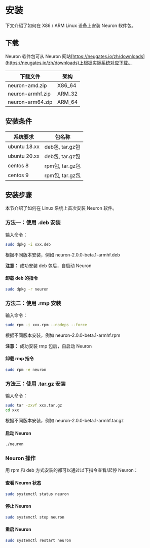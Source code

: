 # 安装

下文介绍了如何在 X86 / ARM Linux 设备上安装 Neuron 软件包。

## 下载

Neuron 软件包可从 Neuron 网站[https://neugates.io/zh/downloads](https://neugates.io/zh/downloads)上根据实际系统对应下载。

| 下载文件                 | 架构    |
| ----------------------- | ------ |
| neuron-amd.zip          | X86_64 |
| neuron-armhf.zip        | ARM_32 |
| neuron-arm64.zip        | ARM_64 |

## 安装条件

| 系统要求      | 包名称             |
| ------------ | ---------------- |
| ubuntu 18.xx | deb包, tar.gz包   |
| ubuntu 20.xx | deb包, tar.gz包   |
| centos 8     | rpm包, tar.gz包   |
| centos 9     | rpm包, tar.gz包   |

## 安装步骤

本节介绍了如何在 Linux 系统上首次安装 Neuron 软件。

### 方法一：使用 .deb 安装

输入命令：

```bash
sudo dpkg -i xxx.deb
```

根据不同版本安装，例如 neuron-2.0.0-beta.1-armhf.deb

**注意：** 成功安装 deb 包后，自启动 Neuron

#### 卸载 deb 的指令

```bash
sudo dpkg -r neuron
```

### 方法二：使用 .rmp 安装

输入命令：

```bash
sudo rpm -i xxx.rpm --nodeps --force
```

根据不同版本安装，例如 neuron-2.0.0-beta.1-armhf.rpm

**注意：** 成功安装 rmp 包后，自启动 Neuron

#### 卸载 rmp 指令

```bash
sudo rpm -e neuron
```

### 方法三：使用 .tar.gz 安装

输入命令：

```bash
sudo tar -zxvf xxx.tar.gz
cd xxx
```

根据不同版本安装，例如 neuron-2.0.0-beta.1-armhf.tar.gz

#### 启动 Neuron

```bash
./neuron
```

### Neuron 操作

用 rpm 和 deb 方式安装的都可以通过以下指令查看/起停 Neuron：

#### 查看 Neuron 状态

```bash
sudo systemctl status neuron
```

#### 停止 Neuron

```bash
sudo systemctl stop neuron
```

#### 重启 Neuron

```bash
sudo systemctl restart neuron
```
